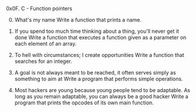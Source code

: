 0x0F. C - Function pointers

0. What's my name
   Write a function that prints a name.

1. If you spend too much time thinking about a thing, you'll never get it done
   Write a function that executes a function given as a parameter on each element of an array.

2. To hell with circumstances; I create opportunities
   Write a function that searches for an integer.

3. A goal is not always meant to be reached, it often serves simply as something to aim at
   Write a program that performs simple operations.

4. Most hackers are young because young people tend to be adaptable. As long as you remain adaptable, you can always be a good hacker
   Write a program that prints the opcodes of its own main function.
